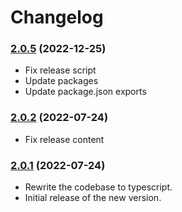# Changelog

### [2.0.5](https://github.com/meabed/graphql-upload-ts/compare/v2.0.2...v2.0.4) (2022-12-25)

- Fix release script
- Update packages
- Update package.json exports

### [2.0.2](https://github.com/meabed/graphql-upload-ts/compare/v2.0.0...v2.0.2) (2022-07-24)

- Fix release content

### [2.0.1](https://github.com/meabed/graphql-upload-ts/compare/v1.5.1...v2.0.1) (2022-07-24)

- Rewrite the codebase to typescript.
- Initial release of the new version.
